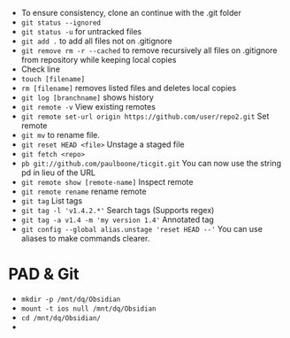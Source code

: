- To ensure consistency, clone an continue with the .git folder
- `git status --ignored`
- `git status -u` for untracked files
- `git add .`  to add all files not on .gitignore
- `git remove rm -r --cached` to remove recursively all files on .gitignore from repository while keeping local copies
- Check line 
- `touch [filename]`
- `rm [filename]` removes listed files and deletes local copies
- `git log [branchname]` shows history
- `git remote -v` View existing remotes
- `git remote set-url origin https://github.com/user/repo2.git` Set remote
- `git mv` to rename file.
- `git reset HEAD <file>` Unstage a staged file
- `git fetch <repo>`
- `pb git://github.com/paulboone/ticgit.git` You can now use the string pd in lieu of the URL
- `git remote show [remote-name]` Inspect remote
- `git remote rename` rename remote
- `git tag` List tags
- `git tag -l 'v1.4.2.*'` Search tags (Supports regex)
- `git tag -a v1.4 -m 'my version 1.4'` Annotated tag
-  `git config --global alias.unstage 'reset HEAD --'` You can use aliases to make commands clearer.


# PAD & Git

- `mkdir -p /mnt/dq/Obsidian` 
- `mount -t ios null /mnt/dq/Obsidian`
- `cd /mnt/dq/Obsidian/`
- 
